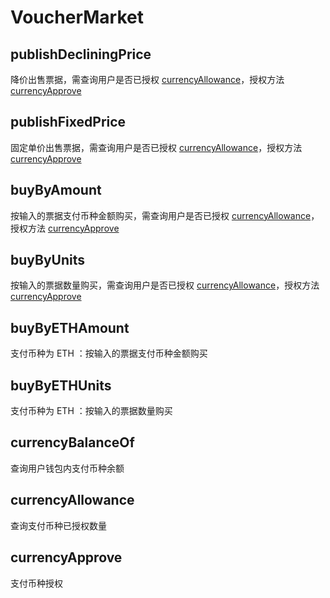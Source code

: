 # VoucherMarket

## publishDecliningPrice

降价出售票据，需查询用户是否已授权 [currencyAllowance](#currencyallowance)，授权方法 [currencyApprove](#currencyapprove)

## publishFixedPrice

固定单价出售票据，需查询用户是否已授权 [currencyAllowance](#currencyallowance)，授权方法 [currencyApprove](#currencyapprove)

## buyByAmount

按输入的票据支付币种金额购买，需查询用户是否已授权 [currencyAllowance](#currencyallowance)，授权方法 [currencyApprove](#currencyapprove)

## buyByUnits

按输入的票据数量购买，需查询用户是否已授权 [currencyAllowance](#currencyallowance)，授权方法 [currencyApprove](#currencyapprove)

## buyByETHAmount

支付币种为 ETH ：按输入的票据支付币种金额购买

## buyByETHUnits

支付币种为 ETH ：按输入的票据数量购买

## currencyBalanceOf

查询用户钱包内支付币种余额

## currencyAllowance

查询支付币种已授权数量

## currencyApprove

支付币种授权

